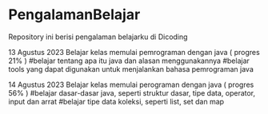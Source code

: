 # PengalamanBelajar
Repository ini berisi pengalaman belajarku di Dicoding

13 Agustus 2023
Belajar kelas memulai pemrograman dengan java ( progres 21% )
  #belajar tentang apa itu java dan alasan menggunakannya
  #belajar tools yang dapat digunakan untuk menjalankan bahasa pemrograman java

14 Agustus 2023
Belajar kelas memulai perograman dengan java ( progres 56% )
  #belajar dasar-dasar java, seperti struktur dasar, tipe data, operator, input dan arrat
  #belajar tipe data koleksi, seperti list, set dan map

